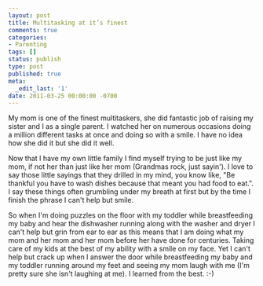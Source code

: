 ```yaml
---
layout: post
title: Multitasking at it’s finest
comments: true
categories:
- Parenting
tags: []
status: publish
type: post
published: true
meta:
  _edit_last: '1'
date: 2011-03-25 00:00:00 -0700
---
```

My mom is one of the finest multitaskers, she did fantastic job of raising my sister and I as a single parent.  I watched her on numerous occasions doing a million different tasks at once and doing so with a smile.  I have no idea how she did it but she did it well.

Now that I have my own little family I find myself trying to be just like my mom, if not her than just like her mom (Grandmas rock, just sayin').  I love to say those little sayings that they drilled in my mind, you know like, "Be thankful you have to wash dishes because that meant you had food to eat.".  I say these things often grumbling under my breath at first but by the time I finish the phrase I can't help but smile.  

So when I'm doing puzzles on the floor with my toddler while breastfeeding my baby and hear the dishwasher running along with the washer and dryer I can't help but grin from ear to ear as this means that I am doing what my mom and her mom and her mom before her have done for centuries.  Taking care of my kids at the best of my ability with a smile on my face.  Yet I can't help but crack up when I answer the door while breastfeeding my baby and my toddler running around my feet and seeing my mom laugh with me (I'm pretty sure she isn't laughing at me).  I learned from the best. :-)
